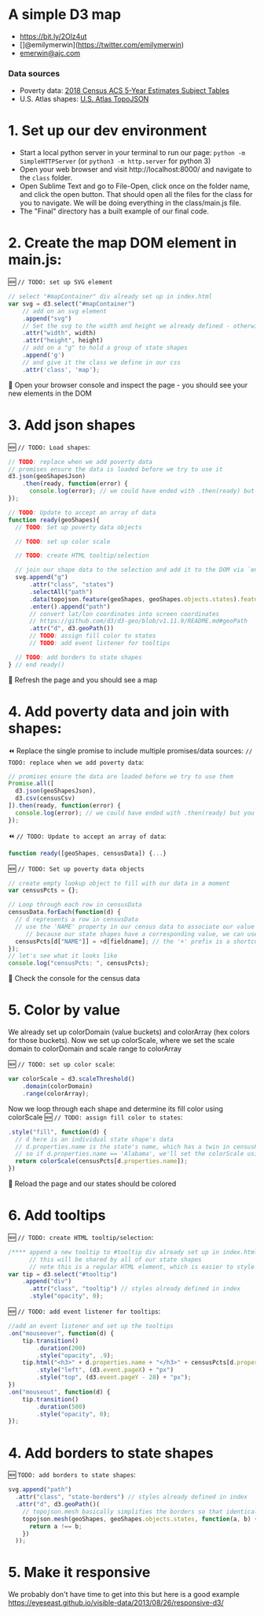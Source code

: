 # A simple D3 map

- https://bit.ly/2Olz4ut
- []@emilymerwin](https://twitter.com/emilymerwin)
- emerwin@ajc.com


### Data sources
- Poverty data: [2018 Census ACS 5-Year Estimates Subject Tables](https://data.census.gov/cedsci/table?q=&g=0100000US.04000.001&table=S0501&tid=ACSST5Y2018.S0501)
- U.S. Atlas shapes: [U.S. Atlas TopoJSON](https://github.com/topojson/us-atlas#readme)

# 1. Set up our dev environment
- Start a local python server in your terminal to run our page: `python -m SimpleHTTPServer` (or `python3 -m http.server` for python 3)
- Open your web browser and visit http://localhost:8000/ and navigate to the `class` folder.
- Open Sublime Text and go to File-Open, click once on the folder name, and click the open button. That should open all the files for the class for you to navigate. We will be doing everything in the class/main.js file.
- The "Final" directory has a built example of our final code.


# 2. Create the map DOM element in main.js:
:new: `// TODO: set up SVG element`

```javascript
// select "#mapContainer" div already set up in index.html
var svg = d3.select("#mapContainer")
    // add on an svg element
    .append("svg")
    // Set the svg to the width and height we already defined - otherwise it won't show up!
    .attr("width", width)
    .attr("height", height)
    // add on a "g" to hold a group of state shapes
    .append('g')
    // and give it the class we define in our css
    .attr('class', 'map');
```

:eyes: Open your browser console and inspect the page - you should see your new elements in the DOM

# 3. Add json shapes
 :new: `// TODO: Load shapes`:
 
```javascript
// TODO: replace when we add poverty data
// promises ensure the data is loaded before we try to use it
d3.json(geoShapesJson)
    .then(ready, function(error) {
      console.log(error); // we could have ended with .then(ready) but you might like to know about the error argument for debugging
});

// TODO: Update to accept an array of data
function ready(geoShapes){
  // TODO: Set up poverty data objects

  // TODO: set up color scale

  // TODO: create HTML tooltip/selection

  // join our shape data to the selection and add it to the DOM via `enter()`
  svg.append("g")
      .attr("class", "states")
      .selectAll("path")
      .data(topojson.feature(geoShapes, geoShapes.objects.states).features)
      .enter().append("path")
      // convert lat/lon coordinates into screen coordinates
      // https://github.com/d3/d3-geo/blob/v1.11.9/README.md#geoPath
      .attr("d", d3.geoPath())
      // TODO: assign fill color to states
      // TODO: add event listener for tooltips

  // TODO: add borders to state shapes
} // end ready()
```
:eyes: Refresh the page and you should see a map

# 4. Add poverty data and join with shapes:
:rewind: Replace the single promise to include multiple promises/data sources: `// TODO: replace when we add poverty data`:

```javascript
// promises ensure the data are loaded before we try to use them
Promise.all([
  d3.json(geoShapesJson),
  d3.csv(censusCsv)
]).then(ready, function(error) {
  console.log(error); // we could have ended with .then(ready) but you might like to know about the error argument for debugging
});
```

:rewind: `// TODO: Update to accept an array of data`:

```javascript
function ready([geoShapes, censusData]) {...}
```

:new: `// TODO: Set up poverty data objects`

```javascript
// create empty lookup object to fill with our data in a moment
var censusPcts = {};

// Loop through each row in censusData
censusData.forEach(function(d) {
  // d represents a row in censusData
  // use the 'NAME' property in our census data to associate our value with the state name
     // because our state shapes have a corresponding value, we can use that later to match them
  censusPcts[d["NAME"]] = +d[fieldname]; // the '+' prefix is a shortcut for converting text strings to numbers so we can compare them mathematically
});
// let's see what it looks like
console.log("censusPcts: ", censusPcts);
```
:eyes: Check the console for the census data

# 5. Color by value
We already set up colorDomain (value buckets) and colorArray (hex colors for those buckets).
Now we set up colorScale, where we set the scale domain to colorDomain and scale range to colorArray

:new: `// TODO: set up color scale`:
```javascript
var colorScale = d3.scaleThreshold()
    .domain(colorDomain)
    .range(colorArray);
```

Now we loop through each shape and determine its fill color using colorScale
:new: `// TODO: assign fill color to states`:

```javascript
.style("fill", function(d) {
  // d here is an individual state shape's data
  // d.properties.name is the state's name, which has a twin in censusPcts
  // so if d.properties.name == 'Alabama', we'll set the colorScale using censusPcts['Alabama']
  return colorScale(censusPcts[d.properties.name]);
})
```
 :eyes: Reload the page and our states should be colored
# 6. Add tooltips
:new: `// TODO: create HTML tooltip/selection`:

```javascript
/**** append a new tooltip to #tooltip div already set up in index.html ****/
      // this will be shared by all of our state shapes
      // note this is a regular HTML element, which is easier to style than SVG text
var tip = d3.select("#tooltip")
    .append("div")
      .attr("class", "tooltip") // styles already defined in index
      .style("opacity", 0);
```

:new: `// TODO: add event listener for tooltips`: 

```javascript
//add an event listener and set up the tooltips
.on("mouseover", function(d) {
    tip.transition()
        .duration(200)
        .style("opacity", .9);
    tip.html("<h3>" + d.properties.name + "</h3>" + censusPcts[d.properties.name] + "%")
        .style("left", (d3.event.pageX) + "px")
        .style("top", (d3.event.pageY - 28) + "px");
})
.on("mouseout", function(d) {
    tip.transition()
        .duration(500)
        .style("opacity", 0);
});
```
# 4. Add borders to state shapes
:new: `TODO: add borders to state shapes`:

```javascript
svg.append("path")
  .attr("class", "state-borders") // styles already defined in index
  .attr("d", d3.geoPath()(
    // topojson.mesh basically simplifies the borders so that identical boundaries shared by two shapes will be treated as one
    topojson.mesh(geoShapes, geoShapes.objects.states, function(a, b) {
      return a !== b;
    })
  ));
```

# 5. Make it responsive
We probably don't have time to get into this but here is a good example https://eyeseast.github.io/visible-data/2013/08/26/responsive-d3/
